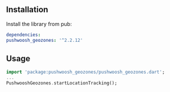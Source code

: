## Installation

Install the library from pub:

```yaml
dependencies:
pushwoosh_geozones: '^2.2.12'
```

## Usage
```dart
import 'package:pushwoosh_geozones/pushwoosh_geozones.dart';
...
PushwooshGeozones.startLocationTracking();
```

